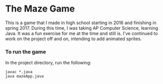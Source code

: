 # The Maze Game

This is a game that I made in high school starting in 2016 and finishing in spring 2017. During this time, I was taking AP Computer Science, learning Java. It was a fun exercise for me at the time and still is. I've continued to work on the project off and on, intending to add animated sprites. 

### To run the game
In the project directory, run the following:

```shell
javac *.java
java mazeApp.java
```
